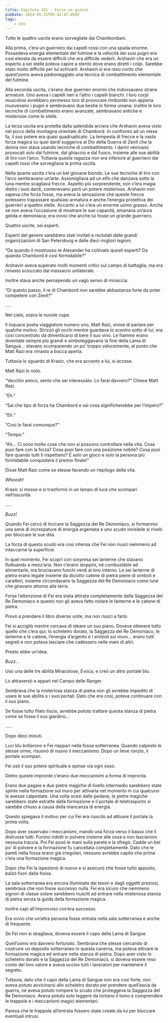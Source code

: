 ```yaml
---
title: Capitolo 261 - Forse un giorno
pubDate: 2024-05-21T05:41:47.899Z
tags:
    - htk
---
```


Tutte le quattro uscite erano sorvegliate dai Chambordiani.

Alla prima, c’era un guerriero dai capelli rossi con una spada enorme. Possedeva energia elementale del fulmine e la velocità dei suoi pugni era così elevata da essere difficili che era difficile vederli. Arshavin che era un esperto a sei stelle poteva capire a stento dove erano diretti i colpi. Sarebbe stato molto difficile per lui schivarli. Arshavin si era reso conto che quest’uomo aveva padroneggiato una tecnica di combattimento elementale del fulmine.

Alla seconda uscita, c’erano due guerrieri enormi che indossavano strane armature. Uno aveva i capelli neri e l’altro i capelli bianchi. I loro corpi muscolosi avrebbero permesso loro di provocare rimbombi non appena muovevano i pugni e sembravano due bestie in forma umana. Inoltre le loro tecniche di combattimento erano avanzate, sembravano antiche e misteriose come le stelle.

La terza uscita era protetta dalla splendida arciera che Arshavin aveva visto nel picco della montagna orientale di Chambord. In confronto ad un mese fa, il suo potere era quasi quadruplicato. La tempesta di frecce e la vasta forza magica su quei dardi suggeriva al Dio della Guerra di Zenit che la donna non stava usando tecniche di combattimento. I danni venivano provocati solo dal fulmine, dal ghiaccio e dal fuoco, insieme alle sue abilità di tiro con l’arco. Tuttavia questa ragazza non era inferiore al guerriero dai capelli rossi che sorvegliava la prima uscita.

Nella quarta uscita c’era un bel giovane biondo. Le sue tecniche di tiro con l’arco sembravano un’arte. Assomigliava ad un elfo che danzava sotto la luna mentre scagliava frecce. Aspetto più sorprendente, non c’era magia dietro i suoi dardi, contenevano però un potere misterioso. Arshavin non sapeva che forza fosse, ma aveva la sensazione che queste frecce potessero trapassare qualsiasi armatura e anche l’energia protettiva dei guerrieri a quattro stelle. Accanto a lui c’era un enorme uomo grasso. Anche se non aveva l’occasione di mostrare le sue capacità, emanava un’aura gelida e demoniaca; era ovvio che anche lui fosse un grande guerriero.

Quattro uscite, sei esperti.

Esperti del genere sarebbero stati invitati e reclutati dalle grandi organizzazioni di San Petersburg e dalle dieci migliori legioni.

“Da quando il mostruoso re Alexander ha coltivato questi esperti? Da quando Chambord è così formidabile?”

Arshavin aveva superato molti momenti critici sul campo di battaglia, ma era rimasto scioccato dal massacro unilaterale.

Inoltre stava anche percependo un vago senso di minaccia.

“Di questo passo, il re di Chambord non sarebbe abbastanza forte da poter competere con Zenit?”

…..

Nel cielo, sopra le nuvole cupe.

Il loquace poeta viaggiatore numero uno, Matt Razi, smise di parlare per qualche motivo. Strizzò gli occhi mentre guardava lo scontro sotto di lui; era così concentrato da dimenticarsi di bere il suo vino. Le fiamme erano diventate sempre più grandi e simboleggiavano la fine della Lama di Sangue… stavano scomparendo un po’ troppo velocemente, al punto che Matt Razi era rimasto a bocca aperta.

Tuttavia lo sguardo di Krasic, che era accanto a lui, si accese.

Matt Razi lo notò.

“Vecchio amico, sento che sei interessato. Lo farai davvero?” Chiese Matt Razi.

“Eh.”

“Sai che tipo di forza ha Chambord e sai cosa significherebbe per l’impero?”

“Eh.”

“Così lo farai comunque?”

“Tempo.”

“Ah… Ci sono molte cose che non si possono controllare nella vita. Cosa puoi fare con la forza? Cosa puoi fare con una posizione nobile? Cosa puoi fare quando tutti ti rispettano? È solo un gioco e solo la persona più formidabile conquisterà il premio finale!”

Disse Matt Razi come se stesse facendo un riepilogo della vita.

<em>Whoosh!</em>


Krasic si mosse e si trasformò in un lampo di luce che scomparì nell’oscurità.

…..

<em>Buzz!</em>

Quando Fei cercò di toccare la Saggezza del Re Demoniaco, si formarono una serie di increspature di energia argentata e uno scudo invisibile si rivelò per bloccare le sue dita.

La forza di questo scudo era così intensa che Fei non riuscì nemmeno ad intaccarne la superficie.

In quel momento, Fei scoprì con sorpresa sei lanterne che stavano fluttuando a mezz’aria. Non c’erano stoppini, né combustibile ad alimentarle, ma bruciavano fuochi verdi al loro interno. Le sei lanterne di pietra erano legate insieme da diciotto catene di pietra piene di simboli e caratteri, insieme circondavano la Saggezza del Re Demoniaco come lune che giravano attorno alla terra.

Forse l’attenzione di Fei era stata attirata completamente dalla Saggezza del Re Demoniaco e questo non gli aveva fatto notare le lanterne e le catene di pietra.

Provò a prendere il libro diverse volte, ma non riuscì a farlo.

Fei si accigliò mentre cercava di ideare un suo piano. Doveva ottenere tutto quello che c’era qui; lo scheletro dorato, la Saggezza del Re Demoniaco, le lanterne e le catene, l’energia d’argento e i simboli sul muro… erano tutti segreti e non poteva lasciare che cadessero nelle mani di altri.

Presto ebbe un’idea.

<em>Buzz…</em>

Usò una delle tre abilità Miracolose, Evoca, e creò un altro portale blu.

Lo attraversò e apparì nel Campo delle Ranger.

Sembrava che la misteriosa stanza di pietra non gli avrebbe impedito di usare le sue abilità o i suoi portali. Dato che era così, poteva continuare con il suo piano.

Se fosse tutto filato liscio, avrebbe potuto trattare questa stanza di pietra come se fosse il suo giardino…

…..

Dopo dieci minuti.

Luci blu brillarono e Fei riapparì nella fossa sotterranea. Quando calpestò le stesse orme, risuonò di nuovo il meccanismo. Dopo un lieve ronzio, il portale scomparì.

Fei usò il suo potere spirituale e spinse via ogni osso.

Dietro queste impronte c’erano due meccanismi a forma di impronta.

Erano due pagaie e due pietre magiche di livello intermedio sarebbero state spinte nella formazione sul muro per attivarla nel momento in cui qualcuno le avesse calpestate. Una volta scesi dalle pedane, le pietre magiche sarebbero state estratte dalla formazione e il portale di teletrasporto si sarebbe chiuso a causa della mancanza di energia.

Questo spiegava il motivo per cui Fei era riuscito ad attivare il portale la prima volta.

Dopo aver osservato i meccanismi, mandò una forza verso il basso che li distrusse tutti. Furono ridotti in polvere insieme alle ossa e non lasciarono nessuna traccia. Poi Fei posò le mani sulla parete e la sfregò. Cadde un bel po’ di polvere e la formazione fu cancellata completamente. Dato che le pareti nella fossa erano già irregolari, nessuno avrebbe capito che prima c’era una formazione magica.

Dopo che Fei la ispezionò di nuovo e si assicurò che fosse tutto apposto, balzò fuori dalla fossa.

La sala sotterranea era ancora illuminata dai tesori e dagli oggetti preziosi, sembrava che non fosse successo nulla. Fei era sicuro che nemmeno signori di classe solare sarebbero riusciti ad entrare nella misteriosa stanza di pietra senza la guida della formazione magica.

Inoltre capì all’improvviso cos’era successo.

Era ovvio che un’altra persona fosse entrata nella sala sotterranea e anche di frequente.

Se Fei non si sbagliava, doveva essere il capo della Lama di Sangue.

Quell’uomo era davvero fortunato. Sembrava che stesse cercando di costruire un deposito sotterraneo in questa caverna, ma poteva attivare la formazione magica ed entrare nella stanza di pietra. Dopo aver visto lo scheletro dorato e la Saggezza del Re Demoniaco, si doveva essere reso conto del loro valore e aveva ucciso tutti i lavoratori per mantenere il segreto.

Tuttavia, dato che il capo della Lama di Sangue non era così forte, non aveva potuto avvicinarsi allo scheletro dorato per prendere quell’ascia da guerra, né aveva potuto rompere lo scudo che proteggeva la Saggezza del Re Demoniaco. Aveva potuto solo leggere da lontano il tomo e comprendere le trappole e i meccanismi magici elementari.

Pareva che le trappole all’entrata fossero state create da lui per bloccare eventuali intrusi.



